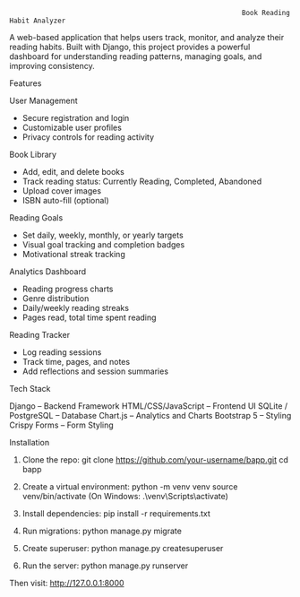 
                                                              Book Reading Habit Analyzer

A web-based application that helps users track, monitor, and analyze their reading habits. Built with Django, this project provides a powerful dashboard for understanding reading patterns, managing goals, and improving consistency.


Features

User Management
- Secure registration and login
- Customizable user profiles
- Privacy controls for reading activity

Book Library
- Add, edit, and delete books
- Track reading status: Currently Reading, Completed, Abandoned
- Upload cover images
- ISBN auto-fill (optional)

Reading Goals
- Set daily, weekly, monthly, or yearly targets
- Visual goal tracking and completion badges
- Motivational streak tracking

Analytics Dashboard
- Reading progress charts
- Genre distribution
- Daily/weekly reading streaks
- Pages read, total time spent reading

Reading Tracker
- Log reading sessions
- Track time, pages, and notes
- Add reflections and session summaries


Tech Stack

Django – Backend Framework
HTML/CSS/JavaScript – Frontend UI
SQLite / PostgreSQL – Database
Chart.js – Analytics and Charts
Bootstrap 5 – Styling
Crispy Forms – Form Styling


Installation

1. Clone the repo:
   git clone https://github.com/your-username/bapp.git
   cd bapp

2. Create a virtual environment:
   python -m venv venv
   source venv/bin/activate
   (On Windows: .\venv\Scripts\activate)

3. Install dependencies:
   pip install -r requirements.txt

4. Run migrations:
   python manage.py migrate

5. Create superuser:
   python manage.py createsuperuser

6. Run the server:
   python manage.py runserver

Then visit: http://127.0.0.1:8000





